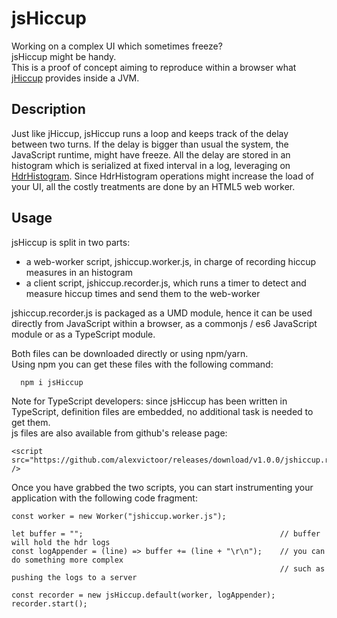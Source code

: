 # jsHiccup
Working on a complex UI which sometimes freeze?  
jsHiccup might be handy.  
This is a proof of concept aiming to reproduce within a browser what [jHiccup](https://github.com/giltene/jHiccup) provides inside a JVM. 
## Description 
Just like jHiccup, jsHiccup runs a loop and keeps track of the delay between two turns. If the delay is bigger than usual the system, the JavaScript runtime, might have freeze. All the delay are stored in an histogram which is serialized at fixed interval in a log, leveraging on [HdrHistogram](https://github.com/HdrHistogram/HdrHistogramJS). Since HdrHistogram operations might increase the load of your UI, all the costly treatments are done by an HTML5 web worker.
## Usage
jsHiccup is split in two parts:
- a web-worker script, jshiccup.worker.js, in charge of recording hiccup measures in an histogram
- a client script, jshiccup.recorder.js, which runs a timer to detect and measure hiccup times and send them to the web-worker

jshiccup.recorder.js is packaged as a UMD module, hence it can be used directly 
from JavaScript within a browser, as a commonjs / es6 JavaScript module 
or as a TypeScript module.

Both files can be downloaded directly or using npm/yarn.  
Using npm you can get these files with the following command:
```
  npm i jsHiccup
```
Note for TypeScript developers: since jsHiccup has been written in TypeScript, definition files are embedded, no additional task is needed to get them.   
js files are also available from github's release page:
```
<script src="https://github.com/alexvictoor/releases/download/v1.0.0/jshiccup.recorder.js" />
```
Once you have grabbed the two scripts, you can start instrumenting your application with the following code fragment:
```
const worker = new Worker("jshiccup.worker.js");

let buffer = "";                                            // buffer will hold the hdr logs
const logAppender = (line) => buffer += (line + "\r\n");    // you can do something more complex
                                                            // such as pushing the logs to a server

const recorder = new jsHiccup.default(worker, logAppender);
recorder.start();

```